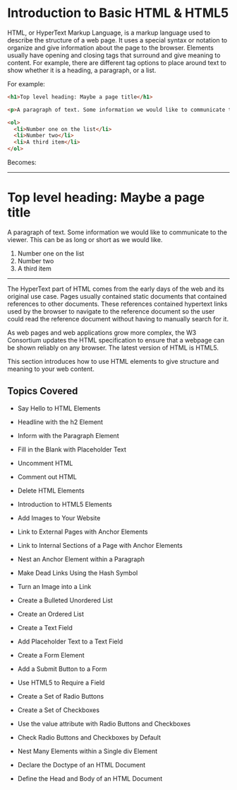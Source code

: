 # Introduction to Basic HTML & HTML5

HTML, or HyperText Markup Language, is a markup language used to describe the structure of a web page. It uses a special syntax or notation to organize and give information about the page to the browser. Elements usually have opening and closing tags that surround and give meaning to content. For example, there are different tag options to place around text to show whether it is a heading, a paragraph, or a list.

For example:

```html
<h1>Top level heading: Maybe a page title</h1>

<p>A paragraph of text. Some information we would like to communicate to the viewer. This can be as long or short as we would like.</p>

<ol>
  <li>Number one on the list</li>
  <li>Number two</li>
  <li>A third item</li>
</ol>
```

Becomes:

***

<h1>Top level heading: Maybe a page title</h1>

<p>A paragraph of text. Some information we would like to communicate to the viewer. This can be as long or short as we would like.</p>

<ol>
  <li>Number one on the list</li>
  <li>Number two</li>
  <li>A third item</li>
</ol>

***

The HyperText part of HTML comes from the early days of the web and its original use case. Pages usually contained static documents that contained references to other documents. These references contained hypertext links used by the browser to navigate to the reference document so the user could read the reference document without having to manually search for it.

As web pages and web applications grow more complex, the W3 Consortium updates the HTML specification to ensure that a webpage can be shown reliably on any browser. The latest version of HTML is HTML5.

This section introduces how to use HTML elements to give structure and meaning to your web content.

## Topics Covered

- Say Hello to HTML Elements

- Headline with the h2 Element

- Inform with the Paragraph Element

- Fill in the Blank with Placeholder Text

- Uncomment HTML

- Comment out HTML

- Delete HTML Elements

- Introduction to HTML5 Elements

- Add Images to Your Website

- Link to External Pages with Anchor Elements

- Link to Internal Sections of a Page with Anchor Elements

- Nest an Anchor Element within a Paragraph

- Make Dead Links Using the Hash Symbol

- Turn an Image into a Link

- Create a Bulleted Unordered List

- Create an Ordered List

- Create a Text Field

- Add Placeholder Text to a Text Field

- Create a Form Element

- Add a Submit Button to a Form

- Use HTML5 to Require a Field

- Create a Set of Radio Buttons

- Create a Set of Checkboxes

- Use the value attribute with Radio Buttons and Checkboxes

- Check Radio Buttons and Checkboxes by Default

- Nest Many Elements within a Single div Element

- Declare the Doctype of an HTML Document

- Define the Head and Body of an HTML Document